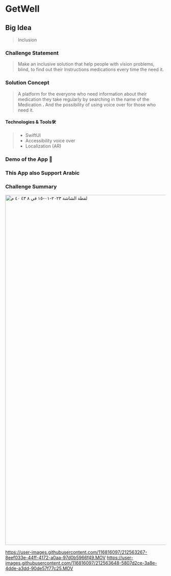 # GetWell

## Big Idea
> Inclusion
### Challenge Statement 
>Make an inclusive solution that help people with vision problems, blind, to find out their Instructions medications every time the need it. 
### Solution Concept 
>A platform for the everyone who need information about their medication they take regularly
 by searching in the name of the Medication ، And the possibility of using voice over for those who need it.
#### Technologies & Tools🛠️
> - SwiftUI
> - Accessibility voice over
> - Localization (AR)
### Demo of the App 🎥

### This App also Support Arabic

### Challenge Summary
<img width="1101" alt="‏لقطة الشاشة ٢٠٢٣-٠١-١٥ في ٨ ٤٣ ٤٠ م" src="https://user-images.githubusercontent.com/116816097/212557787-b85d07f1-b79e-4527-8800-d196d8e5be02.png">



https://user-images.githubusercontent.com/116816097/212563267-8eef033e-44ff-4172-a0aa-97d0b5966f49.MOV
https://user-images.githubusercontent.com/116816097/212563648-5807d2ce-3a8e-4dde-a3dd-90de57f77c25.MOV

